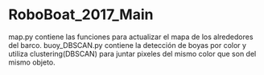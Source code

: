 # RoboBoat_2017_Main
map.py contiene las funciones para actualizar el mapa de los alrededores del barco.
buoy_DBSCAN.py contiene la detección de boyas por color y utiliza clustering(DBSCAN) para juntar pixeles del mismo color que son del mismo objeto.

